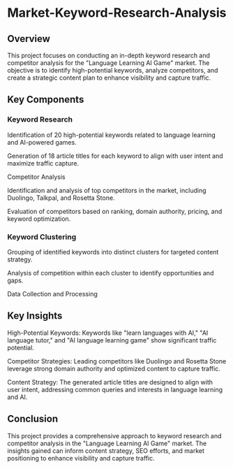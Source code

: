 # Market-Keyword-Research-Analysis

## Overview
This project focuses on conducting an in-depth keyword research and competitor analysis for the "Language Learning AI Game" market. The objective is to identify high-potential keywords, analyze competitors, and create a strategic content plan to enhance visibility and capture traffic.

## Key Components
### Keyword Research

Identification of 20 high-potential keywords related to language learning and AI-powered games.

Generation of 18 article titles for each keyword to align with user intent and maximize traffic capture.

Competitor Analysis

Identification and analysis of top competitors in the market, including Duolingo, Talkpal, and Rosetta Stone.

Evaluation of competitors based on ranking, domain authority, pricing, and keyword optimization.

### Keyword Clustering

Grouping of identified keywords into distinct clusters for targeted content strategy.

Analysis of competition within each cluster to identify opportunities and gaps.

Data Collection and Processing

## Key Insights

High-Potential Keywords: Keywords like "learn languages with AI," "AI language tutor," and "AI language learning game" show significant traffic potential.

Competitor Strategies: Leading competitors like Duolingo and Rosetta Stone leverage strong domain authority and optimized content to capture traffic.

Content Strategy: The generated article titles are designed to align with user intent, addressing common queries and interests in language learning and AI.

## Conclusion

This project provides a comprehensive approach to keyword research and competitor analysis in the "Language Learning AI Game" market. The insights gained can inform content strategy, SEO efforts, and market positioning to enhance visibility and capture traffic.
